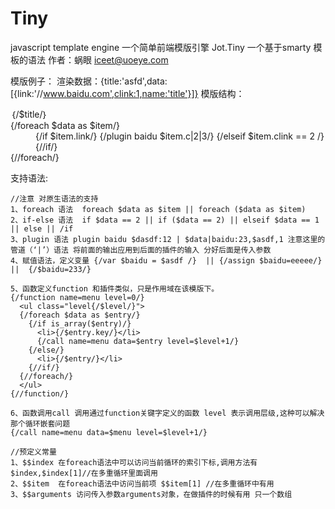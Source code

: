 Tiny
====

javascript template engine
 一个简单前端模版引擎 Jot.Tiny
 一个基于smarty 模板的语法
  作者：蜗眼 <iceet@uoeye.com>
 
 模版例子：
 渲染数据：{title:'asfd',data:[{link:'//www.baidu.com',clink:1,name:'title'}]}
 模版结构：
 <dl>
	 <dt>｛/$title/｝</dt>
	 {/foreach $data as $item/}
		<dd>
		{/if $item.link/}
			{/plugin baidu $item.c|2|3/}
		{/elseif $item.clink == 2 /}
		{//if/}
		</dd>
	 {//foreach/}
 </dl>
 支持语法:
	
	//注意 对原生语法的支持
	1、foreach 语法  foreach $data as $item || foreach ($data as $item)
	2、if-else 语法  if $data == 2 || if ($data == 2) || elseif $data == 1 || else || /if 
	3、plugin 语法 plugin baidu $dasdf:12 | $data|baidu:23,$asdf,1 注意这里的管道（‘|’）语法 将前面的输出应用到后面的插件的输入 分好后面是传入参数
	4、赋值语法，定义变量 {/var $baidu = $asdf /}  || {/assign $baidu=eeeee/} ||  {/$baidu=233/}
	
	5、函数定义function 和插件类似，只是作用域在该模版下。
	{/function name=menu level=0/}
	  <ul class="level{/$level/}">
	  {/foreach $data as $entry/}
		{/if is_array($entry)/}
		  <li>{/$entry.key/}</li>
		  {/call name=menu data=$entry level=$level+1/}
		{/else/}
		  <li>{/$entry/}</li>
		{//if/}
	  {//foreach/}
	  </ul>
	{//function/}
	
	6、函数调用call 调用通过function关键字定义的函数 level 表示调用层级,这种可以解决那个循环嵌套问题
	{/call name=menu data=$menu level=$level+1/}
	
	//预定义常量
	1、$$index 在foreach语法中可以访问当前循环的索引下标,调用方法有$index,$index[1]//在多重循环里面调用
	2、$$item  在foreach语法中访问当前项 $$item[1] //在多重循环中有用
	3、$$arguments 访问传入参数arguments对象，在做插件的时候有用 只一个数组	
